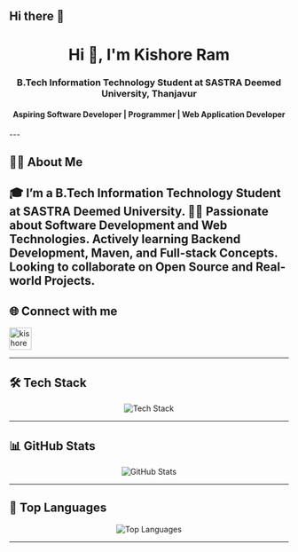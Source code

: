 ## Hi there 👋

<h1 align="center">Hi 👋, I'm Kishore Ram</h1>
<h3 align="center">B.Tech Information Technology Student at SASTRA Deemed University, Thanjavur</h3>
<h4 align="center">Aspiring Software Developer | Programmer | Web Application Developer</h4>
---

## 🧑‍💻 About Me

🎓 I’m a B.Tech Information Technology Student at **SASTRA Deemed University**. 👨‍💻 Passionate about **Software Development** and **Web Technologies**. Actively learning **Backend Development**, **Maven**, and **Full-stack Concepts**. Looking to collaborate on **Open Source** and **Real-world Projects**. 
---

## 🌐 Connect with me

<p align="left">
  <a href="https://www.linkedin.com/in/kishoreramk/" target="blank">
    <img align="center" src="https://skillicons.dev/icons?i=linkedin" alt="kishore ram linkedin" height="40" />
  </a>
</p>

---

## 🛠️ Tech Stack

<p align="center">
  <img src="https://skillicons.dev/icons?i=c,cpp,java,python,html,css,js,sql,mysql,django,canva,maven" alt="Tech Stack" />
</p>

---

## 📊 GitHub Stats

<p align="center">
  <img src="https://github-readme-stats.vercel.app/api?username=KishoreRam07&show_icons=true&theme=react&hide_border=true" alt="GitHub Stats" />
</p>

---
## 🚀 Top Languages

<p align="center">
  <img src="https://github-readme-stats.vercel.app/api/top-langs/?username=KishoreRam07&layout=compact&theme=tokyonight&hide_border=true" alt="Top Languages" />
</p>

---

